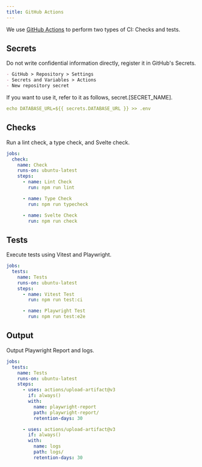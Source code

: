 ```yaml
---
title: GitHub Actions
---
```


We use [GitHub Actions](https://docs.github.com/en/actions) to perform two types of CI: Checks and tests.

## Secrets

Do not write confidential information directly, register it in GitHub's Secrets.

```md
- GitHub > Repository > Settings
- Secrets and Variables > Actions
- New repository secret
```

If you want to use it, refer to it as follows, secret.[SECRET_NAME].

```yaml:.github/workflows/ci.yml
echo DATABASE_URL=${{ secrets.DATABASE_URL }} >> .env
```

## Checks

Run a lint check, a type check, and Svelte check.

```yaml:.github/workflows/ci.yml
jobs:
  check:
    name: Check
    runs-on: ubuntu-latest
    steps:
      - name: Lint Check
        run: npm run lint

      - name: Type Check
        run: npm run typecheck

      - name: Svelte Check
        run: npm run check
```

## Tests

Execute tests using Vitest and Playwright.

```yaml:.github/workflows/ci.yml
jobs:
  tests:
    name: Tests
    runs-on: ubuntu-latest
    steps:
      - name: Vitest Test
        run: npm run test:ci

      - name: Playwright Test
        run: npm run test:e2e
```

## Output

Output Playwright Report and logs.

```yaml:.github/workflows/ci.yml
jobs:
  tests:
    name: Tests
    runs-on: ubuntu-latest
    steps:
      - uses: actions/upload-artifact@v3
        if: always()
        with:
          name: playwright-report
          path: playwright-report/
          retention-days: 30

      - uses: actions/upload-artifact@v3
        if: always()
        with:
          name: logs
          path: logs/
          retention-days: 30
```
